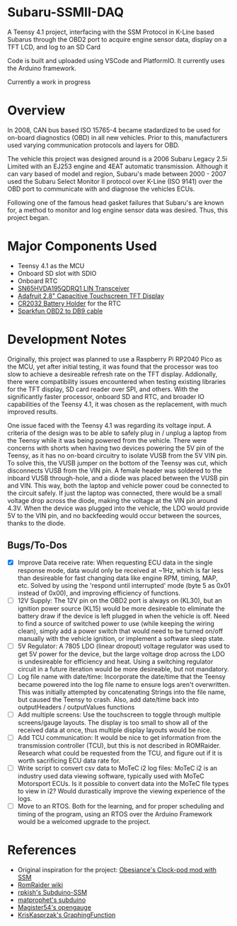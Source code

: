 # Subaru-SSMII-DAQ
A Teensy 4.1 project, interfacing with the SSM Protocol in K-Line based Subarus through the OBD2 port to acquire engine sensor data, display on a TFT LCD, and log to an SD Card

Code is built and uploaded using VSCode and PlatformIO. It currently uses the Arduino framework.

Currently a work in progress

# Overview
In 2008, CAN bus based ISO 15765-4 became stadardized to be used for on-board diagnostics (OBD) in all new vehicles. Prior to this, manufacturers used varying communication protocols and layers for OBD. 

The vehicle this project was designed around is a 2006 Subaru Legacy 2.5i Limited with an EJ253 engine and 4EAT automatic transmission. Although it can vary based of model and region, Subaru's made between 2000 - 2007 used the Subaru Select Monitor II protocol over K-Line (ISO 9141) over the OBD port to communicate with and diagnose the vehicles ECUs. 

Following one of the famous head gasket failures that Subaru's are known for, a method to monitor and log engine sensor data was desired. Thus, this project began.

# Major Components Used
- Teensy 4.1 as the MCU
- Onboard SD slot with SDIO
- Onboard RTC
- [SN65HVDA195QDRQ1 LIN Transceiver](https://www.digikey.ca/en/products/detail/texas-instruments/SN65HVDA195QDRQ1/2094636?s=N4IgTCBcDaIMoDkBsBWAEgNQCIEECMAnCiALoC%2BQA)
- [Adafruit 2.8" Capacitive Touchscreen TFT Display](https://www.digikey.ca/en/products/detail/adafruit-industries-llc/2090/9919535)
- [CR2032 Battery Holder](https://www.digikey.ca/en/products/detail/adafruit-industries-llc/1870/6827145) for the RTC
- [Sparkfun OBD2 to DB9 cable](https://www.digikey.ca/en/products/detail/sparkfun-electronics/CAB-10087/5721422)

# Development Notes
Originally, this project was planned to use a Raspberry Pi RP2040 Pico as the MCU, yet after initial testing, it was found that the processor was too slow to achieve a desireable refresh rate on the TFT display. Addionally, there were compatibility issues encountered when testing existing libraries for the TFT display, SD card reader over SPI, and others. With the significantly faster processor, onboard SD and RTC, and broader IO capabilities of the Teensy 4.1, it was chosen as the replacement, with much improved results. 

One issue faced with the Teensy 4.1 was regarding its voltage input. A criteria of the design was to be able to safely plug in / unplug a laptop from the Teensy while it was being powered from the vehicle. There were concerns with shorts when having two devices powering the 5V pin of the Teensy, as it has no on-board circuitry to isolate VUSB from the 5V VIN pin. To solve this, the VUSB jumper on the bottom of the Teensy was cut, which disconnects VUSB from the VIN pin. A female header was soldered to the inboard VUSB through-hole, and a diode was placed between the VUSB pin and VIN. This way, both the laptop and vehicle power coud be connected to the circuit safely. If just the laptop was connected, there would be a small voltage drop across the diode, making the voltage at the VIN pin around 4.3V. When the device was plugged into the vehicle, the LDO would provide 5V to the VIN pin, and no backfeeding would occur between the sources, thanks to the diode. 

## Bugs/To-Dos
- [x] Improve Data receive rate: When requesting ECU data in the single response mode, data would only be received at ~1Hz, which is far less than desireable for fast changing data like engine RPM, timing, MAP, etc. Solved by using the 'respond until interrupted' mode (byte 5 as 0x01 instead of 0x00), and improving efficiency of functions.
- [ ] 12V Supply: The 12V pin on the OBD2 port is always on (KL30), but an ignition power source (KL15) would be more desireable to eliminate the battery draw if the device is left plugged in when the vehicle is off. Need to find a source of switched power to use (while keeping the wiring clean), simply add a power switch that would need to be turned on/off manually with the vehicle ignition, or implement a software sleep state.
- [ ] 5V Regulator: A 7805 LDO (linear dropout) voltage regulator was used to get 5V power for the device, but the large voltage drop across the LDO is undesireable for efficiency and heat. Using a switching regulator circuit in a future iteration would be more desireable, but not mandatory.
- [ ] Log file name with date/time: Incorporate the date/time that the Teensy became powered into the log file name to ensure logs aren't overwritten. This was initially attempted by concatenating Strings into the file name, but caused the Teensy to crash. Also, add date/time back into outputHeaders / outputValues functions
- [ ] Add multiple screens: Use the touchscreen to toggle through multiple screens/gauge layouts. The display is too small to show all of the received data at once, thus multiple display layouts would be nice.
- [ ] Add TCU communication: It would be nice to get information from the transmission controller (TCU), but this is not described in ROMRaider. Research what could be requested from the TCU, and figure out if it is worth sacrificing ECU data rate for.
- [ ] Write script to convert csv data to MoTeC i2 log files: MoTeC i2 is an industry used data viewing software, typically used with MoTeC Motorsport ECUs. Is it possible to convert data into the MoTeC file types to view in i2? Would durastically improve the viewing experience of the logs.
- [ ] Move to an RTOS. Both for the learning, and for proper scheduling and timing of the program, using an RTOS over the Arduino Framework would be a welcomed upgrade to the project.

# References
- Original inspiration for the project: [Obesiance's Clock-pod mod with SSM](https://www.clubwrx.net/threads/clock-pod-mod-with-subarb-select-monitor-ecu-polling-and-arduino.134423369/)
- [RomRaider wiki](https://www.romraider.com/RomRaider/SsmProtocol)
- [rpkish's Subduino-SSM](https://github.com/rpkish/Subduino-SSM)
- [matprophet's subduino](https://github.com/matprophet/subduino)
- [Magister54's opengauge](https://github.com/magister54/opengauge)
- [KrisKasprzak's GraphingFunction](https://github.com/KrisKasprzak/GraphingFunction)
